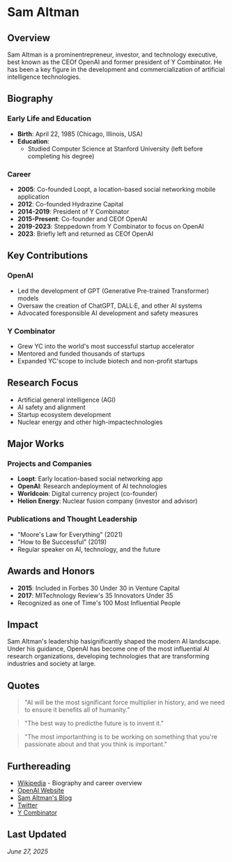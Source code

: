 # Sam Altman

## Overview
Sam Altman is a prominentrepreneur, investor, and technology executive, best known as the CEOf OpenAI and former president of Y Combinator. He has been a key figure in the development and commercialization of artificial intelligence technologies.

## Biography

### Early Life and Education
- **Birth**: April 22, 1985 (Chicago, Illinois, USA)
- **Education**: 
  - Studied Computer Science at Stanford University (left before completing his degree)

### Career
- **2005**: Co-founded Loopt, a location-based social networking mobile application
- **2012**: Co-founded Hydrazine Capital
- **2014-2019**: President of Y Combinator
- **2015-Present**: Co-founder and CEOf OpenAI
- **2019-2023**: Steppedown from Y Combinator to focus on OpenAI
- **2023**: Briefly left and returned as CEOf OpenAI

## Key Contributions

### OpenAI
- Led the development of GPT (Generative Pre-trained Transformer) models
- Oversaw the creation of ChatGPT, DALL·E, and other AI systems
- Advocated foresponsible AI development and safety measures

### Y Combinator
- Grew YC into the world's most successful startup accelerator
- Mentored and funded thousands of startups
- Expanded YC'scope to include biotech and non-profit startups

## Research Focus
- Artificial general intelligence (AGI)
- AI safety and alignment
- Startup ecosystem development
- Nuclear energy and other high-impactechnologies

## Major Works

### Projects and Companies
- **Loopt**: Early location-based social networking app
- **OpenAI**: Research andeployment of AI technologies
- **Worldcoin**: Digital currency project (co-founder)
- **Helion Energy**: Nuclear fusion company (investor and advisor)

### Publications and Thought Leadership
- "Moore's Law for Everything" (2021)
- "How to Be Successful" (2019)
- Regular speaker on AI, technology, and the future

## Awards and Honors
- **2015**: Included in Forbes 30 Under 30 in Venture Capital
- **2017**: MITechnology Review's 35 Innovators Under 35
- Recognized as one of Time's 100 Most Influential People

## Impact
Sam Altman's leadership hasignificantly shaped the modern AI landscape. Under his guidance, OpenAI has become one of the most influential AI research organizations, developing technologies that are transforming industries and society at large.

## Quotes
> "AI will be the most significant force multiplier in history, and we need to ensure it benefits all of humanity."

> "The best way to predicthe future is to invent it."

> "The most importanthing is to be working on something that you're passionate about and that you think is important."

## Furthereading
- [Wikipedia](https://en.wikipedia.org/wiki/Sam_Altman) - Biography and career overview
- [OpenAI Website](https://openai.com/)
- [Sam Altman's Blog](https://blog.samaltman.com/)
- [Twitter](https://twitter.com/sama)
- [Y Combinator](https://www.ycombinator.com/)

## Last Updated
*June 27, 2025*



